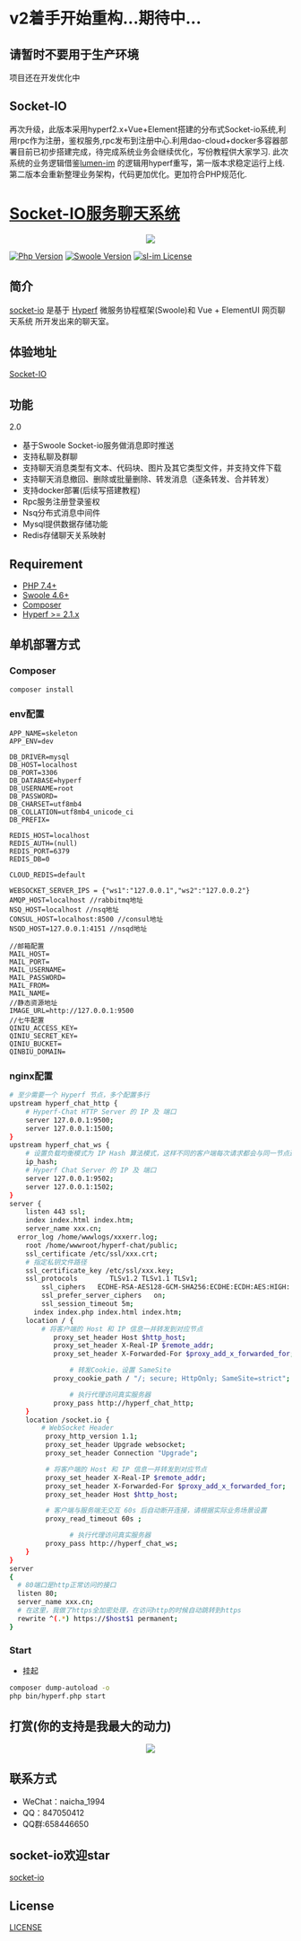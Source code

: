 # v2着手开始重构...期待中...

## 请暂时不要用于生产环境
项目还在开发优化中
## Socket-IO
再次升级，此版本采用hyperf2.x+Vue+Element搭建的分布式Socket-io系统,利用rpc作为注册，鉴权服务,rpc发布到注册中心.利用dao-cloud+docker多容器部署目前已初步搭建完成，待完成系统业务会继续优化，写份教程供大家学习.
此次系统的业务逻辑借鉴[lumen-im](https://github.com/gzydong/LumenIM) 的逻辑用hyperf重写，第一版本求稳定运行上线.第二版本会重新整理业务架构，代码更加优化。更加符合PHP规范化.
# [Socket-IO服务聊天系统](https://github.com/Hyperf-Glory/socket-io)
<p align="center">
    <a href="https://github.com/Hyperf-Glory/socket-io" target="_blank">
        <img src="https://static.jayjay.cn/1496800949298.jpg"/>
    </a>
</p>

[![Php Version](https://img.shields.io/badge/php-%3E=7.2-brightgreen.svg?maxAge=2592000)](https://secure.php.net/)
[![Swoole Version](https://img.shields.io/badge/swoole-%3E=4.5-brightgreen.svg?maxAge=2592000)](https://github.com/swoole/swoole-src)
[![sl-im License](https://img.shields.io/github/license/hyperf/hyperf.svg?maxAge=2592000)](https://github.com/Hyperf-Glory/socket-io/blob/master/LICENSE)


## 简介
 
[socket-io](https://im.jayjay.cn) 是基于 [Hyperf](https://hyperf.io) 微服务协程框架(Swoole)和 Vue + ElementUI 网页聊天系统 所开发出来的聊天室。

## 体验地址

[Socket-IO](https://im.jayjay.cn)

## 功能
2.0
- 基于Swoole Socket-io服务做消息即时推送
- 支持私聊及群聊
- 支持聊天消息类型有文本、代码块、图片及其它类型文件，并支持文件下载
- 支持聊天消息撤回、删除或批量删除、转发消息（逐条转发、合并转发）
- 支持docker部署(后续写搭建教程)
- Rpc服务注册登录鉴权
- Nsq分布式消息中间件
- Mysql提供数据存储功能
- Redis存储聊天关系映射

## Requirement

- [PHP 7.4+](https://github.com/php/php-src/releases)
- [Swoole 4.6+](https://github.com/swoole/swoole-src/releases)
- [Composer](https://getcomposer.org/)
- [Hyperf >= 2.1.x](https://github.com/hyperf/hyperf/releases)



## 单机部署方式

### Composer

```bash
composer install
```

### env配置
```
APP_NAME=skeleton
APP_ENV=dev

DB_DRIVER=mysql
DB_HOST=localhost
DB_PORT=3306
DB_DATABASE=hyperf
DB_USERNAME=root
DB_PASSWORD=
DB_CHARSET=utf8mb4
DB_COLLATION=utf8mb4_unicode_ci
DB_PREFIX=

REDIS_HOST=localhost
REDIS_AUTH=(null)
REDIS_PORT=6379
REDIS_DB=0

CLOUD_REDIS=default

WEBSOCKET_SERVER_IPS = {"ws1":"127.0.0.1","ws2":"127.0.0.2"}
AMQP_HOST=localhost //rabbitmq地址
NSQ_HOST=localhost //nsq地址
CONSUL_HOST=localhost:8500 //consul地址
NSQD_HOST=127.0.0.1:4151 //nsqd地址

//邮箱配置
MAIL_HOST=
MAIL_PORT=
MAIL_USERNAME=
MAIL_PASSWORD=
MAIL_FROM=
MAIL_NAME=
//静态资源地址
IMAGE_URL=http://127.0.0.1:9500
//七牛配置
QINIU_ACCESS_KEY=
QINIU_SECRET_KEY=
QINIU_BUCKET=
QINBIU_DOMAIN=

```

### nginx配置

```bash
# 至少需要一个 Hyperf 节点，多个配置多行
upstream hyperf_chat_http {
    # Hyperf-Chat HTTP Server 的 IP 及 端口
    server 127.0.0.1:9500;
    server 127.0.0.1:1500;
}
upstream hyperf_chat_ws {
    # 设置负载均衡模式为 IP Hash 算法模式，这样不同的客户端每次请求都会与同一节点进行交互
    ip_hash;
    # Hyperf Chat Server 的 IP 及 端口
    server 127.0.0.1:9502;
    server 127.0.0.1:1502;
}
server {
    listen 443 ssl;
    index index.html index.htm;
    server_name xxx.cn;
  error_log /home/wwwlogs/xxxerr.log;
    root /home/wwwroot/hyperf-chat/public;
    ssl_certificate /etc/ssl/xxx.crt;
    # 指定私钥文件路径
    ssl_certificate_key /etc/ssl/xxx.key;
    ssl_protocols        TLSv1.2 TLSv1.1 TLSv1;
        ssl_ciphers   ECDHE-RSA-AES128-GCM-SHA256:ECDHE:ECDH:AES:HIGH:!NULL:!aNULL:!MD5:!ADH:!RC4;
        ssl_prefer_server_ciphers   on;
        ssl_session_timeout 5m;
      index index.php index.html index.htm;
    location / {
        # 将客户端的 Host 和 IP 信息一并转发到对应节点
           proxy_set_header Host $http_host;
           proxy_set_header X-Real-IP $remote_addr;
           proxy_set_header X-Forwarded-For $proxy_add_x_forwarded_for;

               # 转发Cookie，设置 SameSite
           proxy_cookie_path / "/; secure; HttpOnly; SameSite=strict";

               # 执行代理访问真实服务器
           proxy_pass http://hyperf_chat_http;
    }
    location /socket.io {
        # WebSocket Header
         proxy_http_version 1.1;
         proxy_set_header Upgrade websocket;
         proxy_set_header Connection "Upgrade";

         # 将客户端的 Host 和 IP 信息一并转发到对应节点
         proxy_set_header X-Real-IP $remote_addr;
         proxy_set_header X-Forwarded-For $proxy_add_x_forwarded_for;
         proxy_set_header Host $http_host;

         # 客户端与服务端无交互 60s 后自动断开连接，请根据实际业务场景设置
         proxy_read_timeout 60s ;

               # 执行代理访问真实服务器
         proxy_pass http://hyperf_chat_ws;
    }
}
server
{
  # 80端口是http正常访问的接口
  listen 80;
  server_name xxx.cn;
  # 在这里，我做了https全加密处理，在访问http的时候自动跳转到https
  rewrite ^(.*) https://$host$1 permanent;
}

```

### Start

- 挂起

```bash
composer dump-autoload -o
php bin/hyperf.php start
```


## 打赏(你的支持是我最大的动力)


<p align="center">
    <a href="https://github.com/codingheping/hyperf-chat" target="_blank">
        <img src="https://static.jayjay.cn/pay.jpeg"/>
    </a>
</p>


## 联系方式

- WeChat：naicha_1994
- QQ：847050412
- QQ群:658446650

## socket-io欢迎star
[socket-io](https://github.com/Hyperf-Glory/socket-io)

## License

[LICENSE](LICENSE)
